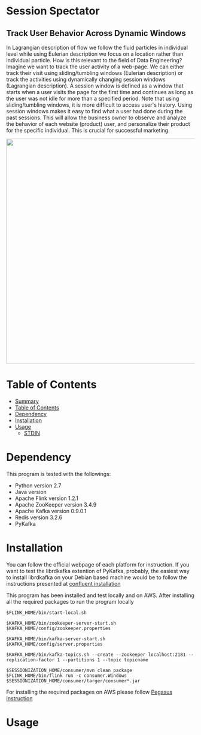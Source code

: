 Session Spectator
=================
## Track User Behavior Across Dynamic Windows

In Lagrangian description of flow we follow the fluid particles in individual level while using Eulerian description we focus on a location rather than individual particle. How is this relevant to the field of Data Engineering? Imagine we want to track the user activity of a web-page. We can either track their visit using sliding/tumbling windows (Eulerian description) or track the activities using dynamically changing session windows (Lagrangian description). A session window is defined as a window that starts when a user visits the page for the first time and continues as long as the user was not idle for more than a specified period. Note that using sliding/tumbling windows, it is more difficult to access user's history. Using session windows makes it easy to find what a user had done during the past sessions. This will allow the business owner to observe and analyze the behavior of each website (product) user, and personalize their product for the specific individual. This is crucial for successful marketing.

<p align="center">
<img align="center" src="https://github.com/amirzainali/sessionization/blob/master/pipeline.png" width="600" />
</p>

Table of Contents
=================

  * [Summary](#session-spectator)
  * [Table of Contents](#table-of-contents)
  * [Dependency](#dependency)
  * [Installation](#installation)
  * [Usage](#usage)
    * [STDIN](#stdin)


Dependency
==========
This program is tested with the followings:

- Python version 2.7
- Java version 
- Apache Flink version 1.2.1
- Apache ZooKeeper version 3.4.9 
- Apache Kafka version 0.9.0.1
- Redis version 3.2.6
- PyKafka


Installation
============

You can follow the official webpage of each platform for instruction. If you want to test the librdkafka extention of PyKafka, probably, the easiest way to install librdkafka on your Debian based machine would be to follow the instructions presented at [confluent installation](http://docs.confluent.io/current/installation.html)

This program has been installed and test locally and on AWS. After installing all the required packages to run the program locally 

	$FLINK_HOME/bin/start-local.sh 
	
	$KAFKA_HOME/bin/zookeeper-server-start.sh $KAFKA_HOME/config/zookeeper.properties
	
	$KAFKA_HOME/bin/kafka-server-start.sh $KAFKA_HOME/config/server.properties
	
	$KAFKA_HOME/bin/kafka-topics.sh --create --zookeeper localhost:2181 --replication-factor 1 --partitions 1 --topic topicname
	
	$SESSIONIZATION_HOME/consumer/mvn clean package
	$FLINK_HOME/bin/flink run -c consumer.Windows  $SESSIONIZATION_HOME/consumer/targer/consumer*.jar
	
For installing the required packages on AWS please follow [Pegasus Instruction](https://github.com/InsightDataScience/pegasus) 



Usage
=====


